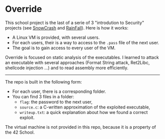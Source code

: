 # Override

This school project is the last of a serie of 3 "introdution to Security" projects (see [SnowCrash](https://github.com/julienhache/SnowCrash) and [RainFall](https://github.com/julienhache/RainFall)).
Here is how it works:

- A Linux VM is provided, with several users.
- For each users, their is a way to access to the `.pass` file of the next user.
- The goal is to gain access to every user of the VM.

Override is focused on static analysis of the executables.
I learned to attack an executable with several approaches (Format String attack, Ret2Libc, shellcode injection ...) and to read assembly more efficiently.

---

The repo is built in the following form:
- For each user, there is a corresponding folder.
- You can find 3 files in a folder:
  - `flag`: the password to the next user,
  - `source.c`: a C-written approximation of the exploited executable,
  - `writeup.txt`: a quick explanation about how we found a correct exploit.

The virtual machine is not provided in this repo, because it is a property of the 42 School.
